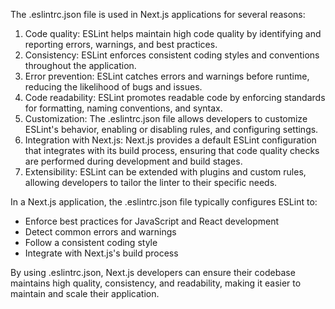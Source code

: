 The .eslintrc.json file is used in Next.js applications for several reasons:

1. Code quality: ESLint helps maintain high code quality by identifying and reporting errors, warnings, and best practices.
2. Consistency: ESLint enforces consistent coding styles and conventions throughout the application.
3. Error prevention: ESLint catches errors and warnings before runtime, reducing the likelihood of bugs and issues.
4. Code readability: ESLint promotes readable code by enforcing standards for formatting, naming conventions, and syntax.
5. Customization: The .eslintrc.json file allows developers to customize ESLint's behavior, enabling or disabling rules, and configuring settings.
6. Integration with Next.js: Next.js provides a default ESLint configuration that integrates with its build process, ensuring that code quality checks are performed during development and build stages.
7. Extensibility: ESLint can be extended with plugins and custom rules, allowing developers to tailor the linter to their specific needs.

In a Next.js application, the .eslintrc.json file typically configures ESLint to:

- Enforce best practices for JavaScript and React development
- Detect common errors and warnings
- Follow a consistent coding style
- Integrate with Next.js's build process

By using .eslintrc.json, Next.js developers can ensure their codebase maintains high quality, consistency, and readability, making it easier to maintain and scale their application.